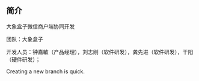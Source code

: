 ﻿## 简介

大象盒子微信商户端协同开发

团队：大象盒子

开发人员：钟嘉敏（产品经理），刘志刚（软件研发），龚先进（软件研发），干阳（硬件研发）；

Creating a new branch is quick.